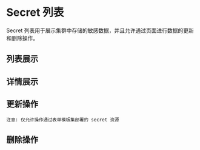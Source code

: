 # Secret 列表

Secret 列表用于展示集群中存储的敏感数据，并且允许通过页面进行数据的更新和删除操作。

## 列表展示



## 详情展示



## 更新操作

`注意: 仅允许操作通过表单模板集部署的 secret 资源`



## 删除操作

